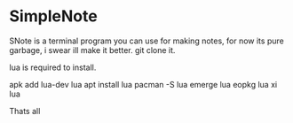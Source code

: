 # SimpleNote

SNote is a terminal program you can use for making notes, for now its pure garbage, i swear ill make it better.
git clone it.

lua is required to install.

apk add lua-dev lua
apt install lua
pacman -S lua
emerge lua
eopkg lua
xi lua

Thats all
